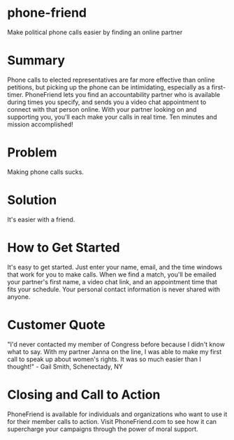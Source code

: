 # phone-friend
Make political phone calls easier by finding an online partner

# Summary

Phone calls to elected representatives are far more effective than online petitions, but picking up the phone can be intimidating, especially as a first-timer. PhoneFriend lets you find an accountability partner who is available during times you specify, and sends you a video chat appointment to connect with that person online. With your partner looking on and supporting you, you'll each make your calls in real time. Ten minutes and mission accomplished!

# Problem

Making phone calls sucks.

# Solution

It's easier with a friend.

# How to Get Started

It's easy to get started. Just enter your name, email, and the time windows that work for you to make calls. When we find a match, you'll be emailed your partner's first name, a video chat link, and an appointment time that fits your schedule. Your personal contact information is never shared with anyone. 

# Customer Quote

"I'd never contacted my member of Congress before because I didn't know what to say. With my partner Janna on the line, I was able to make my first call to speak up about women's rights. It was so much easier than I thought!" - Gail Smith, Schenectady, NY

# Closing and Call to Action

PhoneFriend is available for individuals and organizations who want to use it for their member calls to action. Visit PhoneFriend.com to see how it can supercharge your campaigns through the power of moral support. 
